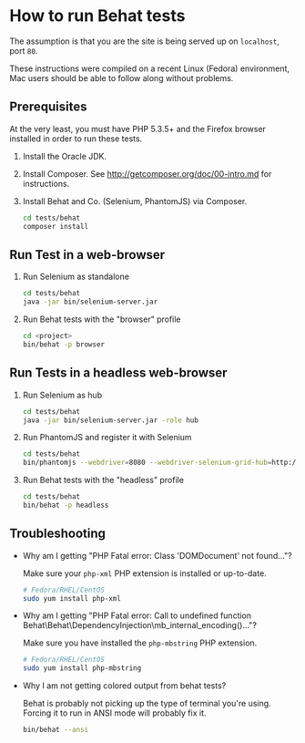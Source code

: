 # How to run Behat tests

The assumption is that you are the site is being served up on `localhost`, port `80`.

These instructions were compiled on a recent Linux (Fedora) environment, Mac users should be able to follow along without problems.

## Prerequisites

At the very least, you must have PHP 5.3.5+ and the Firefox browser installed in order to run these tests.

1. Install the Oracle JDK.

2. Install Composer. See http://getcomposer.org/doc/00-intro.md for instructions.

3. Install Behat and Co. (Selenium, PhantomJS) via Composer.

    ```bash
    cd tests/behat
    composer install
    ```

## Run Test in a web-browser

1. Run Selenium as standalone

    ```bash
    cd tests/behat
    java -jar bin/selenium-server.jar
    ```

2. Run Behat tests with the "browser" profile

    ```bash
    cd <project>
    bin/behat -p browser
    ```

## Run Tests in a headless web-browser

1. Run Selenium as hub

    ```bash
    cd tests/behat
    java -jar bin/selenium-server.jar -role hub
    ```

2. Run PhantomJS and register it with Selenium

    ```bash
    cd tests/behat
    bin/phantomjs --webdriver=8080 --webdriver-selenium-grid-hub=http://127.0.0.1:4444
    ```

3. Run Behat tests with the "headless" profile

    ```bash
    cd tests/behat
    bin/behat -p headless
    ```

## Troubleshooting

- Why am I getting "PHP Fatal error:  Class 'DOMDocument' not found..."?

   Make sure your `php-xml` PHP extension is installed or up-to-date.

    ```bash
    # Fedora/RHEL/CentOS
    sudo yum install php-xml
    ```

- Why am I getting "PHP Fatal error:  Call to undefined function Behat\Behat\DependencyInjection\mb_internal_encoding()..."?

   Make sure you have installed the `php-mbstring` PHP extension.

    ```bash
    # Fedora/RHEL/CentOS
    sudo yum install php-mbstring
    ```

- Why I am not getting colored output from behat tests?

   Behat is probably not picking up the type of terminal you're using.  Forcing it to run in ANSI mode will probably fix it.

    ```bash
    bin/behat --ansi
    ```
